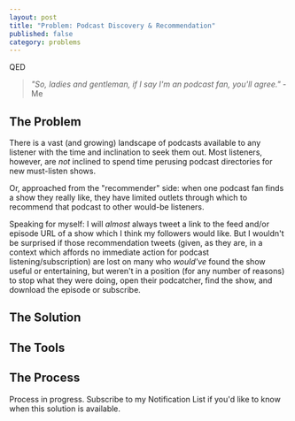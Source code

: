 ```yaml
---
layout: post
title: "Problem: Podcast Discovery & Recommendation"
published: false
category: problems
---
```


QED

> *"So, ladies and gentleman, if I say I'm an podcast fan, you'll agree."* -Me

## The Problem
There is a vast (and growing) landscape of podcasts available to any listener with the time and inclination to seek them out.  Most listeners, however, are *not* inclined to spend time perusing podcast directories for new must-listen shows.

Or, approached from the "recommender" side: when one podcast fan finds a show they really like, they have limited outlets through which to recommend that podcast to other would-be listeners.

Speaking for myself: I will *almost* always tweet a link to the feed and/or episode URL of a show which I think my followers would like.  But I wouldn't be surprised if those recommendation tweets (given, as they are, in a context which affords no immediate action for podcast listening/subscription) are lost on many who *would've* found the show useful or entertaining, but weren't in a position (for any number of reasons) to stop what they were doing, open their podcatcher, find the show, and download the episode or subscribe.

## The Solution

## The Tools

## The Process

Process in progress.  Subscribe to my Notification List if you'd like to know when this solution is available.